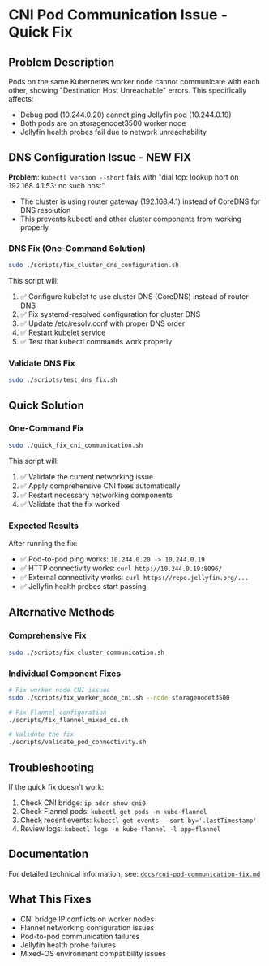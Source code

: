 # CNI Pod Communication Issue - Quick Fix

## Problem Description
Pods on the same Kubernetes worker node cannot communicate with each other, showing "Destination Host Unreachable" errors. This specifically affects:
- Debug pod (10.244.0.20) cannot ping Jellyfin pod (10.244.0.19)
- Both pods are on storagenodet3500 worker node
- Jellyfin health probes fail due to network unreachability

## DNS Configuration Issue - NEW FIX
**Problem**: `kubectl version --short` fails with "dial tcp: lookup hort on 192.168.4.1:53: no such host"
- The cluster is using router gateway (192.168.4.1) instead of CoreDNS for DNS resolution
- This prevents kubectl and other cluster components from working properly

### DNS Fix (One-Command Solution)
```bash
sudo ./scripts/fix_cluster_dns_configuration.sh
```

This script will:
1. ✅ Configure kubelet to use cluster DNS (CoreDNS) instead of router DNS
2. ✅ Fix systemd-resolved configuration for cluster DNS
3. ✅ Update /etc/resolv.conf with proper DNS order
4. ✅ Restart kubelet service
5. ✅ Test that kubectl commands work properly

### Validate DNS Fix
```bash
sudo ./scripts/test_dns_fix.sh
```

## Quick Solution

### One-Command Fix
```bash
sudo ./quick_fix_cni_communication.sh
```

This script will:
1. ✅ Validate the current networking issue
2. ✅ Apply comprehensive CNI fixes automatically
3. ✅ Restart necessary networking components
4. ✅ Validate that the fix worked

### Expected Results
After running the fix:
- ✅ Pod-to-pod ping works: `10.244.0.20 -> 10.244.0.19`
- ✅ HTTP connectivity works: `curl http://10.244.0.19:8096/`
- ✅ External connectivity works: `curl https://repo.jellyfin.org/...`
- ✅ Jellyfin health probes start passing

## Alternative Methods

### Comprehensive Fix
```bash
sudo ./scripts/fix_cluster_communication.sh
```

### Individual Component Fixes
```bash
# Fix worker node CNI issues
sudo ./scripts/fix_worker_node_cni.sh --node storagenodet3500

# Fix Flannel configuration  
./scripts/fix_flannel_mixed_os.sh

# Validate the fix
./scripts/validate_pod_connectivity.sh
```

## Troubleshooting

If the quick fix doesn't work:
1. Check CNI bridge: `ip addr show cni0`
2. Check Flannel pods: `kubectl get pods -n kube-flannel`
3. Check recent events: `kubectl get events --sort-by='.lastTimestamp'`
4. Review logs: `kubectl logs -n kube-flannel -l app=flannel`

## Documentation
For detailed technical information, see: [`docs/cni-pod-communication-fix.md`](docs/cni-pod-communication-fix.md)

## What This Fixes
- CNI bridge IP conflicts on worker nodes
- Flannel networking configuration issues
- Pod-to-pod communication failures
- Jellyfin health probe failures
- Mixed-OS environment compatibility issues